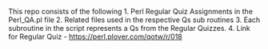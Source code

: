This repo consists of the following
	1. Perl Regular Quiz Assignments in the Perl_QA.pl file
	2. Related files used in the respective Qs sub routines
	3. Each subroutine in the script represents a Qs from the Regular Quizzes.
	4. Link for Regular Quiz - https://perl.plover.com/qotw/r/018
